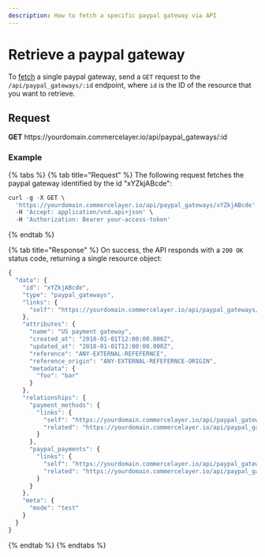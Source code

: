 ```yaml
---
description: How to fetch a specific paypal gateway via API
---
```


# Retrieve a paypal gateway

To <a href="https://docs.commercelayer.io/developers/fetching-resources" target="_blank">fetch</a> a single paypal gateway, send a `GET` request to the `/api/paypal_gateways/:id` endpoint, where `id` is the ID of the resource that you want to retrieve.

## Request

**GET** https://<i></i>yourdomain.commercelayer.io/api/paypal_gateways/:id

### **Example**

{% tabs %}
{% tab title="Request" %}
The following request fetches the paypal gateway identified by the id "xYZkjABcde":

```javascript
curl -g -X GET \
  'https://yourdomain.commercelayer.io/api/paypal_gateways/xYZkjABcde' \
  -H 'Accept: application/vnd.api+json' \
  -H 'Authorization: Bearer your-access-token'
```
{% endtab %}

{% tab title="Response" %}
On success, the API responds with a `200 OK` status code, returning a single resource object:

```javascript
{
  "data": {
    "id": "xYZkjABcde",
    "type": "paypal_gateways",
    "links": {
      "self": "https://yourdomain.commercelayer.io/api/paypal_gateways/xYZkjABcde"
    },
    "attributes": {
      "name": "US payment gateway",
      "created_at": "2018-01-01T12:00:00.000Z",
      "updated_at": "2018-01-01T12:00:00.000Z",
      "reference": "ANY-EXTERNAL-REFEFERNCE",
      "reference_origin": "ANY-EXTERNAL-REFEFERNCE-ORIGIN",
      "metadata": {
        "foo": "bar"
      }
    },
    "relationships": {
      "payment_methods": {
        "links": {
          "self": "https://yourdomain.commercelayer.io/api/paypal_gateways/xYZkjABcde/relationships/payment_methods",
          "related": "https://yourdomain.commercelayer.io/api/paypal_gateways/xYZkjABcde/payment_methods"
        }
      },
      "paypal_payments": {
        "links": {
          "self": "https://yourdomain.commercelayer.io/api/paypal_gateways/xYZkjABcde/relationships/paypal_payments",
          "related": "https://yourdomain.commercelayer.io/api/paypal_gateways/xYZkjABcde/paypal_payments"
        }
      }
    },
    "meta": {
      "mode": "test"
    }
  }
}
```
{% endtab %}
{% endtabs %}

